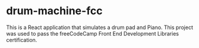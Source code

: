 # drum-machine-fcc
This is a React application that simulates a drum pad and Piano. This project was used to pass the freeCodeCamp Front End Development Libraries certification.

